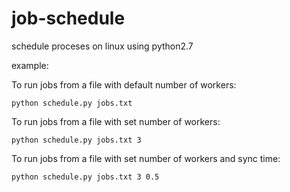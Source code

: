 # job-schedule
schedule proceses on linux using python2.7

example:

To run jobs from a file with default number of workers:

~~~
python schedule.py jobs.txt       
~~~

To run jobs from a file with set number of workers:

~~~
python schedule.py jobs.txt 3   
~~~


To run jobs from a file with set number of workers and sync time:

~~~
python schedule.py jobs.txt 3 0.5
~~~

